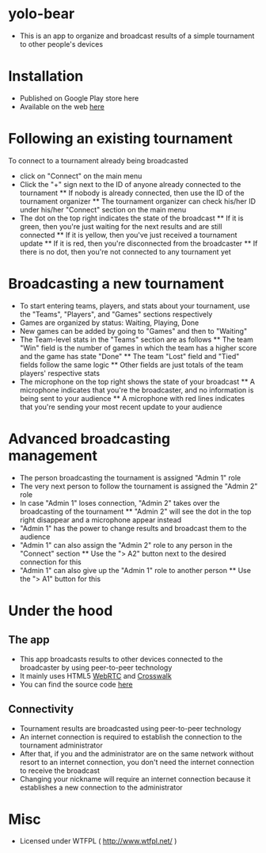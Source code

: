 # yolo-bear
* This is an app to organize and broadcast results of a simple tournament to other people's devices

# Installation
* Published on Google Play store <a herf="https://play.google.com/store/apps/details?id=com.akikieng.genesis.yolobear">here</a>
* Available on the web <a href="http://genesis.akikieng.com/yolo-bear/">here</a>

# Following an existing tournament 
To connect to a tournament already being broadcasted
* click on "Connect" on the main menu
* Click the "+" sign next to the ID of anyone already connected to the tournament
** If nobody is already connected, then use the ID of the tournament organizer
** The tournament organizer can check his/her ID under his/her "Connect" section on the main menu
* The dot on the top right indicates the state of the broadcast
** If it is green, then you're just waiting for the next results and are still connected
** If it is yellow, then you've just received a tournament update
** If it is red, then you're disconnected from the broadcaster
** If there is no dot, then you're not connected to any tournament yet

# Broadcasting a new tournament 
* To start entering teams, players, and stats about your tournament, use the "Teams", "Players", and "Games" sections respectively
* Games are organized by status: Waiting, Playing, Done
* New games can be added by going to "Games" and then to "Waiting"
* The Team-level stats in the "Teams" section are as follows
** The team "Win" field is the number of games in which the team has a higher score and the game has state "Done"
** The team "Lost" field and "Tied" fields follow the same logic
** Other fields are just totals of the team players' respective stats
* The microphone on the top right shows the state of your broadcast
** A microphone indicates that you're the broadcaster, and no information is being sent to your audience
** A microphone with red lines indicates that you're sending your most recent update to your audience

# Advanced broadcasting management
* The person broadcasting the tournament is assigned "Admin 1" role
* The very next person to follow the tournament is assigned the "Admin 2" role
* In case "Admin 1" loses connection, "Admin 2" takes over the broadcasting of the tournament
** "Admin 2" will see the dot in the top right disappear and a microphone appear instead
* "Admin 1" has the power to change results and broadcast them to the audience
* "Admin 1" can also assign the "Admin 2" role to any person in the "Connect" section
** Use the "> A2" button next to the desired connection for this
* "Admin 1" can also give up the "Admin 1" role to another person
** Use the "> A1" button for this

# Under the hood

## The app
* This app broadcasts results to other devices connected to the broadcaster by using peer-to-peer technology
* It mainly uses HTML5 <a href="http://www.webrtc.org/">WebRTC</a> and <a href="https://crosswalk-project.org/">Crosswalk</a>
* You can find the source code <a href="https://github.com/shadiakiki1986/yolo-bear">here</a>

## Connectivity
* Tournament results are broadcasted using peer-to-peer technology
* An internet connection is required to establish the connection to the tournament administrator
* After that, if you and the administrator are on the same network without resort to an internet connection, you don't need the internet connection to receive the broadcast
* Changing your nickname will require an internet connection because it establishes a new connection to the administrator

# Misc
* Licensed under WTFPL ( http://www.wtfpl.net/ )
